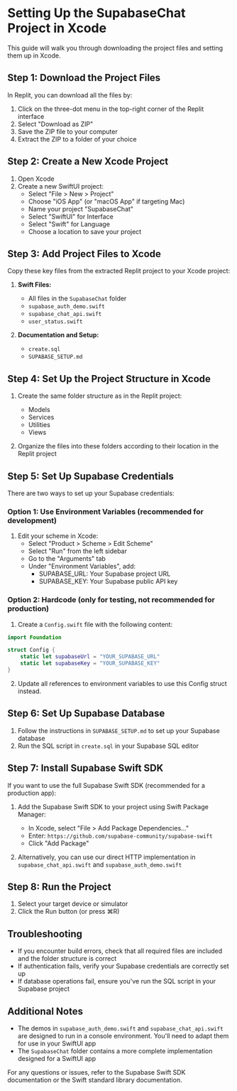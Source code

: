 # Setting Up the SupabaseChat Project in Xcode

This guide will walk you through downloading the project files and setting them up in Xcode.

## Step 1: Download the Project Files

In Replit, you can download all the files by:

1. Click on the three-dot menu in the top-right corner of the Replit interface
2. Select "Download as ZIP"
3. Save the ZIP file to your computer
4. Extract the ZIP to a folder of your choice

## Step 2: Create a New Xcode Project

1. Open Xcode
2. Create a new SwiftUI project:
   - Select "File > New > Project"
   - Choose "iOS App" (or "macOS App" if targeting Mac)
   - Name your project "SupabaseChat"
   - Select "SwiftUI" for Interface
   - Select "Swift" for Language
   - Choose a location to save your project

## Step 3: Add Project Files to Xcode

Copy these key files from the extracted Replit project to your Xcode project:

1. **Swift Files:**
   - All files in the `SupabaseChat` folder
   - `supabase_auth_demo.swift`
   - `supabase_chat_api.swift`
   - `user_status.swift`

2. **Documentation and Setup:**
   - `create.sql`
   - `SUPABASE_SETUP.md`

## Step 4: Set Up the Project Structure in Xcode

1. Create the same folder structure as in the Replit project:
   - Models
   - Services
   - Utilities
   - Views

2. Organize the files into these folders according to their location in the Replit project

## Step 5: Set Up Supabase Credentials

There are two ways to set up your Supabase credentials:

### Option 1: Use Environment Variables (recommended for development)
1. Edit your scheme in Xcode:
   - Select "Product > Scheme > Edit Scheme"
   - Select "Run" from the left sidebar
   - Go to the "Arguments" tab
   - Under "Environment Variables", add:
     - SUPABASE_URL: Your Supabase project URL
     - SUPABASE_KEY: Your Supabase public API key

### Option 2: Hardcode (only for testing, not recommended for production)
1. Create a `Config.swift` file with the following content:
```swift
import Foundation

struct Config {
    static let supabaseUrl = "YOUR_SUPABASE_URL"
    static let supabaseKey = "YOUR_SUPABASE_KEY"
}
```

2. Update all references to environment variables to use this Config struct instead.

## Step 6: Set Up Supabase Database

1. Follow the instructions in `SUPABASE_SETUP.md` to set up your Supabase database
2. Run the SQL script in `create.sql` in your Supabase SQL editor

## Step 7: Install Supabase Swift SDK

If you want to use the full Supabase Swift SDK (recommended for a production app):

1. Add the Supabase Swift SDK to your project using Swift Package Manager:
   - In Xcode, select "File > Add Package Dependencies..."
   - Enter: `https://github.com/supabase-community/supabase-swift`
   - Click "Add Package"

2. Alternatively, you can use our direct HTTP implementation in `supabase_chat_api.swift` and `supabase_auth_demo.swift`

## Step 8: Run the Project

1. Select your target device or simulator
2. Click the Run button (or press ⌘R)

## Troubleshooting

- If you encounter build errors, check that all required files are included and the folder structure is correct
- If authentication fails, verify your Supabase credentials are correctly set up
- If database operations fail, ensure you've run the SQL script in your Supabase project

## Additional Notes

- The demos in `supabase_auth_demo.swift` and `supabase_chat_api.swift` are designed to run in a console environment. You'll need to adapt them for use in your SwiftUI app
- The `SupabaseChat` folder contains a more complete implementation designed for a SwiftUI app

For any questions or issues, refer to the Supabase Swift SDK documentation or the Swift standard library documentation.